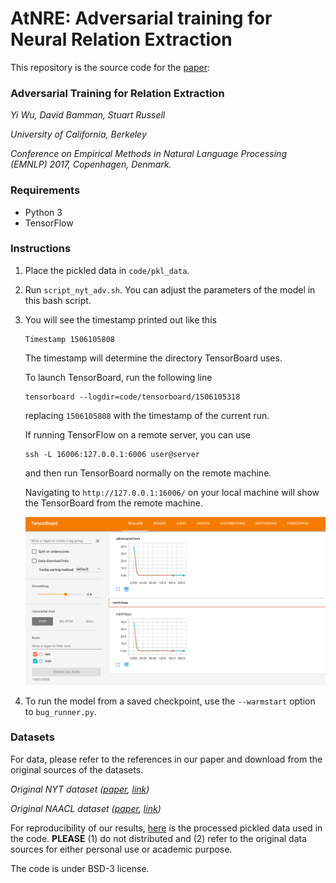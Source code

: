 # AtNRE: Adversarial training for Neural Relation Extraction

This repository is the source code for the [paper](https://people.eecs.berkeley.edu/~russell/papers/emnlp17-relation.pdf):

### Adversarial Training for Relation Extraction

*Yi Wu, David Bamman, Stuart Russell*

*University of California, Berkeley*

*Conference on Empirical Methods in Natural Language Processing (EMNLP) 2017, Copenhagen, Denmark.*

### Requirements
* Python 3
* TensorFlow

### Instructions
1. Place the pickled data in `code/pkl_data`.
2. Run `script_nyt_adv.sh`. You can adjust the parameters of the model in this bash script.
3. You will see the timestamp printed out like this
   ```
   Timestamp 1506105808
   ```
   The timestamp will determine the directory TensorBoard uses.

    To launch TensorBoard, run the following line
    ```
    tensorboard --logdir=code/tensorboard/1506105318
    ```
    replacing `1506105808` with the timestamp of the current run.

    If running TensorFlow on a remote server, you can use
    ```
    ssh -L 16006:127.0.0.1:6006 user@server
    ```

    and then run TensorBoard normally on the remote machine.

    Navigating to `http://127.0.0.1:16006/` on your local machine will show the TensorBoard from the remote machine.

    ![TensorBoard](figures/tb.png)
4. To run the model from a saved checkpoint, use the `--warmstart` option to `bug_runner.py`.


### Datasets

For data, please refer to the references in our paper and download from the original sources of the datasets.

*Original NYT dataset ([paper](http://aclweb.org/anthology/P16-1200), [link](https://github.com/thunlp/NRE/tree/master/data))*

*Original NAACL dataset ([paper](https://aclweb.org/anthology/N/N16/N16-1104.pdf), [link](https://www.cs.washington.edu/ai/gated_instructions/naacl_data.zip))*

For reproducibility of our results, [here](https://people.eecs.berkeley.edu/~jxwuyi/data/AtNRE_processed_data.zip) is the processed pickled data used in the code. **PLEASE** (1) do not distributed and (2) refer to the original data sources for either personal use or academic purpose.

The code is under BSD-3 license.
